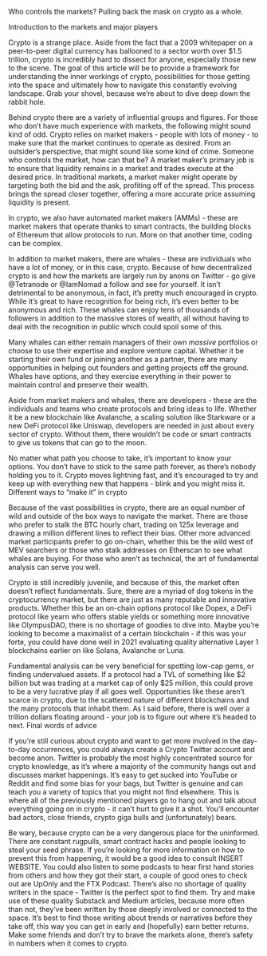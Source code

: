 Who controls the markets? Pulling back the mask on crypto as a whole. 

Introduction to the markets and major players

Crypto is a strange place. Aside from the fact that a 2009 whitepaper on a peer-to-peer digital currency has ballooned
to a sector worth over $1.5 trillion, crypto is incredibly hard to dissect for anyone, especially those new to the
scene. The goal of this article will be to provide a framework for understanding the inner workings of crypto,
possibilities for those getting into the space and ultimately how to navigate this constantly evolving landscape. Grab
your shovel, because we’re about to dive deep down the rabbit hole.

Behind crypto there are a variety of influential groups and figures. For those who don’t have much experience with
markets, the following might sound kind of odd. Crypto relies on market makers - people with lots of money - to make
sure that the market continues to operate as desired. From an outsider’s perspective, that might sound like some kind of
crime. Someone who controls the market, how can that be? A market maker’s primary job is to ensure that liquidity
remains in a market and trades execute at the desired price. In traditional markets, a market maker might operate by
targeting both the bid and the ask, profiting off of the spread. This process brings the spread closer together,
offering a more accurate price assuming liquidity is present.

In crypto, we also have automated market makers (AMMs) - these are market makers that operate thanks to smart contracts,
the building blocks of Ethereum that allow protocols to run. More on that another time, coding can be complex.

In addition to market makers, there are whales - these are individuals who have a lot of money, or in this case, crypto.
Because of how decentralized crypto is and how the markets are largely run by anons on Twitter - go give @Tetranode or
@IamNomad a follow and see for yourself. It isn’t detrimental to be anonymous, in fact, it’s pretty much encouraged in
crypto. While it’s great to have recognition for being rich, it’s even better to be anonymous and rich. These whales can
enjoy tens of thousands of followers in addition to the massive stores of wealth, all without having to deal with the
recognition in public which could spoil some of this.

Many whales can either remain managers of their own *massive* portfolios or choose to use their expertise and explore
venture capital. Whether it be starting their own fund or joining another as a partner, there are many opportunities in
helping out founders and getting projects off the ground. Whales have options, and they exercise everything in their
power to maintain control and preserve their wealth.

Aside from market makers and whales, there are developers - these are the individuals and teams who create protocols and
bring ideas to life. Whether it be a new blockchain like Avalanche, a scaling solution like Starkware or a new DeFi
protocol like Uniswap, developers are needed in just about every sector of crypto. Without them, there wouldn’t be code
or smart contracts to give us tokens that can go to the moon.

No matter what path you choose to take, it’s important to know your options. You don’t have to stick to the same path
forever, as there’s nobody holding you to it. Crypto moves lightning fast, and it’s encouraged to try and keep up with
everything new that happens - blink and you might miss it. Different ways to “make it” in crypto

Because of the vast possibilities in crypto, there are an equal number of wild and outside of the box ways to navigate
the market. There are those who prefer to stalk the BTC hourly chart, trading on 125x leverage and drawing a million
different lines to reflect their bias. Other more advanced market participants prefer to go on-chain, whether this be
the wild west of MEV searchers or those who stalk addresses on Etherscan to see what whales are buying. For those who
aren’t as technical, the art of fundamental analysis can serve you well.

Crypto is still incredibly juvenile, and because of this, the market often doesn’t reflect fundamentals. Sure, there are
a myriad of dog tokens in the cryptocurrency market, but there are just as many reputable and innovative products.
Whether this be an on-chain options protocol like Dopex, a DeFi protocol like yearn who offers stable yields or
something more innovative like OlympusDAO, there is no shortage of goodies to dive into. Maybe you’re looking to become
a maximalist of a certain blockchain - if this was your forte, you could have done well in 2021 evaluating quality
alternative Layer 1 blockchains earlier on like Solana, Avalanche or Luna.

Fundamental analysis can be very beneficial for spotting low-cap gems, or finding undervalued assets. If a protocol had
a TVL of something like $2 billion but was trading at a market cap of only $25 million, this could prove to be a very
lucrative play if all goes well. Opportunities like these aren’t scarce in crypto, due to the scattered nature of
different blockchains and the many protocols that inhabit them. As I said before, there is well over a trillion dollars
floating around - your job is to figure out where it’s headed to next. Final words of advice

If you’re still curious about crypto and want to get more involved in the day-to-day occurrences, you could always
create a Crypto Twitter account and become anon. Twitter is probably the most highly concentrated source for crypto
knowledge, as it’s where a majority of the community hangs out and discusses market happenings. It’s easy to get sucked
into YouTube or Reddit and find some bias for your bags, but Twitter is genuine and can teach you a variety of topics
that you might not find elsewhere. This is where all of the previously mentioned players go to hang out and talk about
everything going on in crypto - it can’t hurt to give it a shot. You’ll encounter bad actors, close friends, crypto giga
bulls and (unfortunately) bears.

Be wary, because crypto can be a very dangerous place for the uninformed. There are constant rugpulls, smart contract
hacks and people looking to steal your seed phrase. If you’re looking for more information on how to prevent this from
happening, it would be a good idea to consult INSERT WEBSITE. You could also listen to some podcasts to hear first hand
stories from others and how they got their start, a couple of good ones to check out are UpOnly and the FTX Podcast.
There’s also no shortage of quality writers in the space - Twitter is the perfect spot to find them. Try and make use of
these quality Substack and Medium articles, because more often than not, they’ve been written by those deeply involved
or connected to the space. It’s best to find those writing about trends or narratives before they take off, this way you
can get in early and (hopefully) earn better returns. Make some friends and don’t try to brave the markets alone,
there’s safety in numbers when it comes to crypto. 